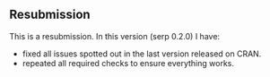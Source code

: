 ## Resubmission
This is a resubmission. In this version (serp 0.2.0) I have:

* fixed all issues spotted out in the last version released on CRAN.  
* repeated all required checks to ensure everything works.

